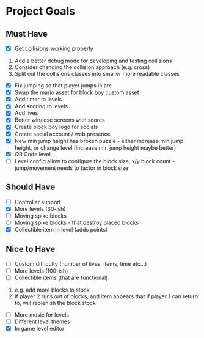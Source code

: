 # Project Goals

## Must Have
- [X] Get collisions working properly
1. Add a better debug mode for developing and testing collisions
2. Consider changing the collision approach (e.g. cross)
3. Split out the collisions classes into smaller more readable classes
- [X] Fix jumping so that player jumps in arc
- [X] Swap the mario asset for block boy custom asset
- [X] Add timer to levels
- [X] Add scoring to levels
- [X] Add lives
- [X] Better win/lose screens with scores
- [X] Create block boy logo for socials
- [X] Create social account / web presence
- [X] New min jump height has broken puzzle - either increase min jump height, or change level (increase min jump height maybe better)
- [X] QR Code level
- [ ] Level config allow to configure the block size, x/y block count - jump/movement needs to factor in block size

## Should Have
- [ ] Controller support
- [X] More levels (30-ish)
- [ ] Moving spike blocks
- [ ] Moving spike blocks - that destroy placed blocks
- [X] Collectible item in level (adds points)

## Nice to Have
- [ ] Custom difficulty (number of lives, items, time etc...)
- [ ] More levels (100-ish)
- [ ] Collectible items (that are functional)
1. e.g. add more blocks to stock
2. if player 2 runs out of blocks, and item appears that if player 1 can return to, will replenish the block stock
- [ ] More music for levels
- [ ] Different level themes
- [X] In game level editor
